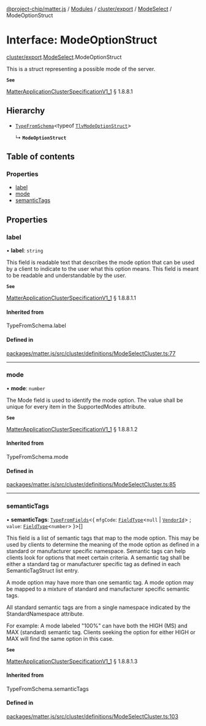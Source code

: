 [@project-chip/matter.js](../README.md) / [Modules](../modules.md) / [cluster/export](../modules/cluster_export.md) / [ModeSelect](../modules/cluster_export.ModeSelect.md) / ModeOptionStruct

# Interface: ModeOptionStruct

[cluster/export](../modules/cluster_export.md).[ModeSelect](../modules/cluster_export.ModeSelect.md).ModeOptionStruct

This is a struct representing a possible mode of the server.

**`See`**

[MatterApplicationClusterSpecificationV1_1](spec_export.MatterApplicationClusterSpecificationV1_1.md) § 1.8.8.1

## Hierarchy

- [`TypeFromSchema`](../modules/tlv_export.md#typefromschema)\<typeof [`TlvModeOptionStruct`](../modules/cluster_export.ModeSelect.md#tlvmodeoptionstruct)\>

  ↳ **`ModeOptionStruct`**

## Table of contents

### Properties

- [label](cluster_export.ModeSelect.ModeOptionStruct.md#label)
- [mode](cluster_export.ModeSelect.ModeOptionStruct.md#mode)
- [semanticTags](cluster_export.ModeSelect.ModeOptionStruct.md#semantictags)

## Properties

### label

• **label**: `string`

This field is readable text that describes the mode option that can be used by a client to indicate to the
user what this option means. This field is meant to be readable and understandable by the user.

**`See`**

[MatterApplicationClusterSpecificationV1_1](spec_export.MatterApplicationClusterSpecificationV1_1.md) § 1.8.8.1.1

#### Inherited from

TypeFromSchema.label

#### Defined in

[packages/matter.js/src/cluster/definitions/ModeSelectCluster.ts:77](https://github.com/project-chip/matter.js/blob/3adaded6/packages/matter.js/src/cluster/definitions/ModeSelectCluster.ts#L77)

___

### mode

• **mode**: `number`

The Mode field is used to identify the mode option. The value shall be unique for every item in the
SupportedModes attribute.

**`See`**

[MatterApplicationClusterSpecificationV1_1](spec_export.MatterApplicationClusterSpecificationV1_1.md) § 1.8.8.1.2

#### Inherited from

TypeFromSchema.mode

#### Defined in

[packages/matter.js/src/cluster/definitions/ModeSelectCluster.ts:85](https://github.com/project-chip/matter.js/blob/3adaded6/packages/matter.js/src/cluster/definitions/ModeSelectCluster.ts#L85)

___

### semanticTags

• **semanticTags**: [`TypeFromFields`](../modules/tlv_export.md#typefromfields)\<\{ `mfgCode`: [`FieldType`](tlv_export.FieldType.md)\<``null`` \| [`VendorId`](../modules/datatype_export.md#vendorid)\> ; `value`: [`FieldType`](tlv_export.FieldType.md)\<`number`\>  }\>[]

This field is a list of semantic tags that map to the mode option. This may be used by clients to determine
the meaning of the mode option as defined in a standard or manufacturer specific namespace. Semantic tags
can help clients look for options that meet certain criteria. A semantic tag shall be either a standard tag
or manufacturer specific tag as defined in each SemanticTagStruct list entry.

A mode option may have more than one semantic tag. A mode option may be mapped to a mixture of standard and
manufacturer specific semantic tags.

All standard semantic tags are from a single namespace indicated by the StandardNamespace attribute.

For example: A mode labeled "100%" can have both the HIGH (MS) and MAX (standard) semantic tag. Clients
seeking the option for either HIGH or MAX will find the same option in this case.

**`See`**

[MatterApplicationClusterSpecificationV1_1](spec_export.MatterApplicationClusterSpecificationV1_1.md) § 1.8.8.1.3

#### Inherited from

TypeFromSchema.semanticTags

#### Defined in

[packages/matter.js/src/cluster/definitions/ModeSelectCluster.ts:103](https://github.com/project-chip/matter.js/blob/3adaded6/packages/matter.js/src/cluster/definitions/ModeSelectCluster.ts#L103)
